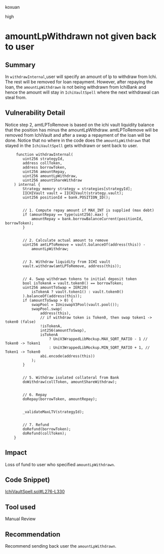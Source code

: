 koxuan

high

# amountLpWithdrawn not given back to user

## Summary
In `withdrawInternal`,user will specify an amount of lp to withdraw from Ichi. The rest will be removed for loan repayment. However, after repaying the loan, the `amountLpWithdrawn` is not being withdrawn from IchiBank and hence the amount will stay in `IchiVaultSpell` where the next withdrawal can steal from.

## Vulnerability Detail
Notice step 2, amtLPToRemove is based on the ichi vault liquidity balance that the position has minus the amountLpWithdraw. amtLPToRemove will be removed from IchiVault and after a swap a repayment of the loan will be done. Notice that no where in the code does the `amountLpWithdrawn` that stayed in the `IchiVaultSpell` gets withdrawn or sent back to user. 

```solidity
     function withdrawInternal(
        uint256 strategyId,
        address collToken,
        address borrowToken,
        uint256 amountRepay,
        uint256 amountLpWithdraw,
        uint256 amountShareWithdraw
    ) internal {
        Strategy memory strategy = strategies[strategyId];
        IICHIVault vault = IICHIVault(strategy.vault);
        uint256 positionId = bank.POSITION_ID();


        // 1. Compute repay amount if MAX_INT is supplied (max debt)
        if (amountRepay == type(uint256).max) {
            amountRepay = bank.borrowBalanceCurrent(positionId, borrowToken);
        }


        // 2. Calculate actual amount to remove
        uint256 amtLPToRemove = vault.balanceOf(address(this)) -
            amountLpWithdraw;


        // 3. Withdraw liquidity from ICHI vault
        vault.withdraw(amtLPToRemove, address(this));


        // 4. Swap withdrawn tokens to initial deposit token
        bool isTokenA = vault.token0() == borrowToken;
        uint256 amountToSwap = IERC20(
            isTokenA ? vault.token1() : vault.token0()
        ).balanceOf(address(this));
        if (amountToSwap > 0) {
            swapPool = IUniswapV3Pool(vault.pool());
            swapPool.swap(
                address(this),
                // if withdraw token is Token0, then swap token1 -> token0 (false)
                !isTokenA,
                int256(amountToSwap),
                isTokenA
                    ? UniV3WrappedLibMockup.MAX_SQRT_RATIO - 1 // Token0 -> Token1
                    : UniV3WrappedLibMockup.MIN_SQRT_RATIO + 1, // Token1 -> Token0
                abi.encode(address(this))
            );
        }


        // 5. Withdraw isolated collateral from Bank
        doWithdraw(collToken, amountShareWithdraw);


        // 6. Repay
        doRepay(borrowToken, amountRepay);


        _validateMaxLTV(strategyId);


        // 7. Refund
        doRefund(borrowToken);
        doRefund(collToken);
    }
```




## Impact
Loss of fund to user who specified `amountLpWithdrawn`.

## Code Snippet)
[IchiVaultSpell.sol#L276-L330](https://github.com/sherlock-audit/2023-02-blueberry/blob/main/contracts/spell/IchiVaultSpell.sol#L276-L330)

## Tool used

Manual Review

## Recommendation
Recommend sending back user the `amountLpWithdrawn`.
